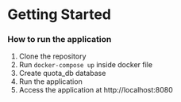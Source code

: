 # Getting Started

### How to run the application

1. Clone the repository
2. Run ```docker-compose up``` inside docker file
3. Create quota_db database
4. Run the application
5. Access the application at http://localhost:8080
